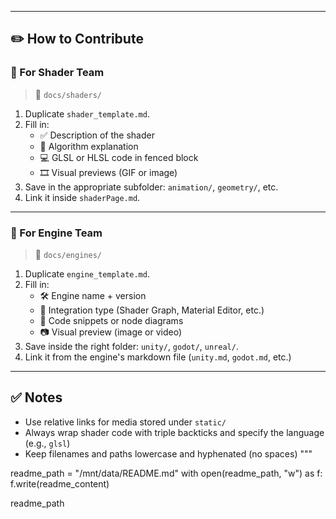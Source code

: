 
---

## ✏️ How to Contribute

### 🔷 For Shader Team

> 📁 `docs/shaders/`

1. Duplicate `shader_template.md`.
2. Fill in:
   - ✅ Description of the shader
   - 🧠 Algorithm explanation
   - 💻 GLSL or HLSL code in fenced block
   - 🎞️ Visual previews (GIF or image)
3. Save in the appropriate subfolder: `animation/`, `geometry/`, etc.
4. Link it inside `shaderPage.md`.

---

### 🧩 For Engine Team

> 📁 `docs/engines/`

1. Duplicate `engine_template.md`.
2. Fill in:
   - 🛠️ Engine name + version
   - 🧩 Integration type (Shader Graph, Material Editor, etc.)
   - 📜 Code snippets or node diagrams
   - 📷 Visual preview (image or video)
3. Save inside the right folder: `unity/`, `godot/`, `unreal/`.
4. Link it from the engine's markdown file (`unity.md`, `godot.md`, etc.)

---

## ✅ Notes

- Use relative links for media stored under `static/`
- Always wrap shader code with triple backticks and specify the language (e.g., `glsl`)
- Keep filenames and paths lowercase and hyphenated (no spaces)
"""

readme_path = "/mnt/data/README.md"
with open(readme_path, "w") as f:
    f.write(readme_content)

readme_path
